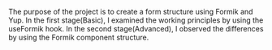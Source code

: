 The purpose of the project is to create a form structure using Formik and Yup.
In the first stage(Basic), I examined the working principles by using the useFormik hook.
In the second stage(Advanced), I observed the differences by using the Formik component structure.